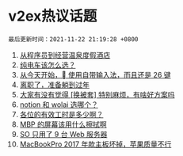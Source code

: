 # v2ex热议话题

`最后更新时间：2021-11-22 21:19:28 +0800`

1. [从程序员到经营温泉度假酒店](https://www.v2ex.com/t/817022)
1. [纯电车该怎么选？](https://www.v2ex.com/t/817033)
1. [从今天开始， 使用自带输入法，而且还是 26 键](https://www.v2ex.com/t/817021)
1. [离职了，准备躺到过年](https://www.v2ex.com/t/817041)
1. [大家有没有觉得 [换被套] 特别麻烦，有啥好方案吗](https://www.v2ex.com/t/816993)
1. [notion 和 wolai 选哪个？](https://www.v2ex.com/t/817134)
1. [各位的有效工时是多少啊？](https://www.v2ex.com/t/817092)
1. [MBP 的屏幕该用什么擦拭啊](https://www.v2ex.com/t/817104)
1. [SO 只用了 9 台 Web 服务器](https://www.v2ex.com/t/817121)
1. [MacBookPro 2017 年款主板坏掉，苹果质量不行](https://www.v2ex.com/t/817035)

